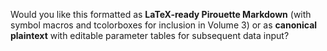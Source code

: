 Would you like this formatted as **LaTeX-ready Pirouette Markdown** (with symbol macros and tcolorboxes for inclusion in Volume 3) or as **canonical plaintext** with editable parameter tables for subsequent data input?